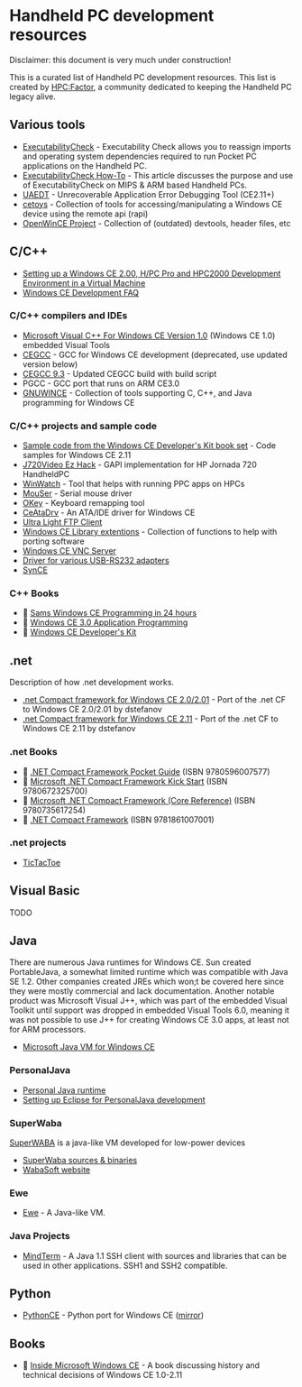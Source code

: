# Handheld PC development resources

Disclaimer: this document is very much under construction!

This is a curated list of Handheld PC development resources. This list is created by [HPC:Factor](https://www.hpcfactor.com), a community dedicated to keeping the Handheld PC legacy alive.

## Various tools

* [ExecutabilityCheck](https://www.hpcfactor.com/downloads/details.asp?r={40A26F4C-E4AC-41C9-81A1-1D81B4C41A0E}) - Executability Check allows you to reassign imports and operating system dependencies required to run Pocket PC applications on the Handheld PC.
* [ExecutabilityCheck How-To](https://www.hpcfactor.com/support/cesd/s/0128.asp) - This article discusses the purpose and use of ExecutabilityCheck on MIPS & ARM based Handheld PCs.
* [UAEDT](https://www.hpcfactor.com/scl/453/Harald-Ren_Flasch/UAEDT/version_3.3) - Unrecoverable Application Error Debugging Tool (CE2.11+)
* [cetoys](https://sourceforge.net/projects/cetoys/) - Collection of tools for accessing/manipulating a Windows CE device using the remote api (rapi)
* [OpenWinCE Project](https://sourceforge.net/projects/openwince/files/) - Collection of (outdated) devtools, header files, etc

## C/C++

* [Setting up a Windows CE 2.00, H/PC Pro and HPC2000 Development Environment in a Virtual Machine](https://www.hpcfactor.com/support/cesd/d/0009.asp)
* [Windows CE Development FAQ](http://web.archive.org/web/20010616145539/http://www.cegadgets.com/wincedevfaq.htm)

### C/C++ compilers and IDEs
* [Microsoft Visual C++ For Windows CE Version 1.0](https://archive.org/details/msvcceu.100) (Windows CE 1.0)
embedded Visual Tools
* [CEGCC](https://sourceforge.net/projects/cegcc/) - GCC for Windows CE development (deprecated, use updated version below)
* [CEGCC 9.3](https://github.com/MaxKellermann/cegcc-build) - Updated CEGCC build with build script
* PGCC - GCC port that runs on ARM CE3.0
* [GNUWINCE](https://www.hpcfactor.com/downloads/details.asp?r={9D534150-2CDD-42A4-8AAE-1B1FBCEB64A5}) - Collection of tools supporting C, C++, and Java programming for Windows CE

### C/C++ projects and sample code
* [Sample code from the Windows CE Developer's Kit book set](https://github.com/HPC-Factor/windows-ce-developers-kit-code-samples) - Code samples for Windows CE 2.11
* [J720Video Ez Hack](https://github.com/battlecoder/ancient_hpc_stuff/tree/master/J720Video_ez_hack) - GAPI implementation for HP Jornada 720 HandheldPC
* [WinWatch](https://github.com/battlecoder/ancient_hpc_stuff/tree/master/WinWatch) - Tool that helps with running PPC apps on HPCs
* [MouSer](https://github.com/battlecoder/ancient_hpc_stuff/tree/master/mouser) - Serial mouse driver
* [OKey](https://github.com/battlecoder/ancient_hpc_stuff/tree/master/okey) - Keyboard remapping tool
* [CeAtaDrv](https://sourceforge.net/projects/ceatadrv/) - An ATA/IDE driver for Windows CE
* [Ultra Light FTP Client](https://sourceforge.net/projects/ultralightftpc/files/version%201.0/)
* [Windows CE Library extentions](https://sourceforge.net/projects/wcelibcex/) - Collection of functions to help with porting software
* [Windows CE VNC Server](https://sourceforge.net/projects/wincevncsvr/files/wincevncsvr/cevncsvr-0.1/)
* [Driver for various USB-RS232 adapters](https://github.com/HPC-Factor/232usb-windowsce)
* [SynCE](https://github.com/HPC-Factor/synce)

### C++ Books

* 📕 [Sams Windows CE Programming in 24 hours](https://books.google.com/books?id=hzzkPgAACAAJ)
* 📕 [Windows CE 3.0 Application Programming](https://books.google.com/books?id=AF5Lr5HA5UEC)
* 📕 [Windows CE Developer's Kit](https://www.google.com/books/edition/Microsoft_Windows_CE_Developer_s_Kit/m8taAQAACAAJ?hl=en)

## .net

Description of how .net development works.

* [.net Compact framework for Windows CE 2.0/2.01](https://www.hpcfactor.com/scl/1040/dstefanov/Microsoft_.NET_Compact_Framework_1.0_SP3_for_Windows_CE_2.00/2.01) - Port of the .net CF to Windows CE 2.0/2.01 by dstefanov
* [.net Compact framework for Windows CE 2.11](https://www.hpcfactor.com/scl/1041/dstefanov/Microsoft_.NET_Compact_Framework_1.0_SP3_for_Windows_CE_2.11) - Port of the .net CF to Windows CE 2.11 by dstefanov

### .net Books
* 📕 [.NET Compact Framework Pocket Guide](https://www.amazon.com/s/ref=as_li_ss_tl?url=search-alias=aps&field-keywords=9780596007577&rh=i:aps,k:9780596007577&tag=hpcfactor00-20) (ISBN 9780596007577) 
* 📕 [Microsoft .NET Compact Framework Kick Start](https://www.amazon.com/s/ref=as_li_ss_tl?url=search-alias=aps&field-keywords=9780672325700&rh=i:aps,k:9780672325700&tag=hpcfactor00-20) (ISBN 9780672325700) 
* 📕 [Microsoft .NET Compact Framework (Core Reference)](https://www.amazon.com/s/ref=as_li_ss_tl?url=search-alias=aps&field-keywords=9780735617254&rh=i:aps,k:9780735617254&tag=hpcfactor00-20) (ISBN 9780735617254) 
* 📕 [.NET Compact Framework](https://www.amazon.com/s/ref=as_li_ss_tl?url=search-alias=aps&field-keywords=9781861007001&rh=i:aps,k:9781861007001&tag=hpcfactor00-20) (ISBN 9781861007001) 

### .net projects
* [TicTacToe](https://github.com/HPC-Factor/TicTacToe)

## Visual Basic

TODO

## Java

There are numerous Java runtimes for Windows CE. Sun created PortableJava, a somewhat limited runtime which was compatible with Java SE 1.2. Other companies created JREs which won;t be covered here since they were mostly commercial and lack documentation.
Another notable product was Microsoft Visual J++, which was part of the embedded Visual Toolkit until support was dropped in embedded Visual Tools 6.0, meaning it was not possible to use J++ for creating Windows CE 3.0 apps, at least not for ARM processors.

* [Microsoft Java VM for Windows CE](https://www.hpcfactor.com/scl/1044/Microsoft_Corporation/Microsoft_Virtual_Machine_for_Java_MSVM/version_1.0.0.0)

### PersonalJava

* [Personal Java runtime](https://www.hpcfactor.com/scl/842/Sun_Microsystems/Personal_JAVA_Virtual_Machine/version_1.0) 
* [Setting up Eclipse for PersonalJava development](http://www.ohnitsch.net/2014/05/03/personaljava-tutorial/)

### SuperWaba
[SuperWABA](https://en.wikipedia.org/wiki/SuperWaba) is a java-like VM developed for low-power devices
* [SuperWaba sources & binaries](https://sourceforge.net/projects/superwaba/files/VM/Release%204.50a/)
* [WabaSoft website](http://web.archive.org/web/20070205081050/http://www.wabasoft.com/howto.shtml)

### Ewe
* [Ewe](https://www.hpcfactor.com/scl/7/Eve_Soft/Ewe_Virtual_Machine/version_1.49) - A Java-like VM.

### Java Projects

* [MindTerm](https://www.hpcfactor.com/scl/1072/Appgate/MindTerm_SSH_Client/version_2.4.2) - A Java 1.1 SSH client with sources and libraries that can be used in other applications. SSH1 and SSH2 compatible.

## Python
* [PythonCE](http://pythonce.sourceforge.net/) - Python port for Windows CE ([mirror](https://www.hpcfactor.com/scl/1073/PythonCE/Python/version_2.3.4))


## Books

* 📕 [Inside Microsoft Windows CE](https://books.google.nl/books/about/Inside_Microsoft_Windows_CE.html?id=Rsu7AAAACAAJ&redir_esc=y) - A book discussing history and technical decisions of Windows CE 1.0-2.11
